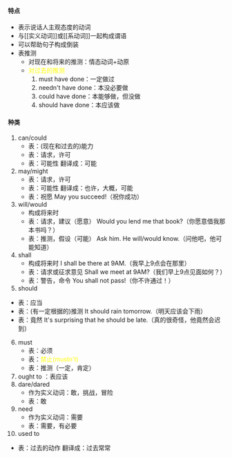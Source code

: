 #### 特点
* 表示说话人主观态度的动词
* 与[[实义动词]]或[[系动词]]一起构成谓语
* 可以帮助句子构成倒装
* 表推测
  * 对现在和将来的推测：情态动词+动原
  * <font color="#ffff00">对过去的推测</font>
    1. must have done：一定做过
    2. needn't have done：本没必要做
    3. could have done：本能够做，但没做
    4. should have done：本应该做
#### 种类
1. can/could
   * 表：(现在和过去的)能力
   * 表：请求，许可
   * 表：可能性
     翻译成：可能
2. may/might
   * 表：请求，许可
   * 表：可能性
     翻译成：也许，大概，可能
   * 表：祝愿
     May you succeed!（祝你成功）
3. will/would
   * 构成将来时
   * 表：请求，建议（愿意）
     Would you lend me that book?（你愿意借我那本书吗？）
   * 表：推测，假设（可能）
     Ask him. He will/would know.（问他吧，他可能知道）
4. shall
   * 构成将来时
     I shall be there at 9AM.（我早上9点会在那里）
   * 表：请求或征求意见
     Shall we meet at 9AM?（我们早上9点见面如何？）
   * 表：警告，命令
     You shall not pass!（你不许通过！）
5. should
  * 表：应当
  * 表：(有一定根据的)推测
    It should rain tomorrow.（明天应该会下雨）
  * 表：竟然
    It's surprising that he should be late.（真的很奇怪，他竟然会迟到）
6. must 
   * 表：必须
   * 表：<font color="#ffff00">禁止(mustn't)</font>
   * 表：推测（一定，肯定）
7. ought to ：表应该
8. dare/dared
   * 作为实义动词：敢，挑战，冒险
   * 表：敢
9. need
   * 作为实义动词：需要
   * 表：需要，有必要 
10. used to
   * 表：过去的动作
     翻译成：过去常常
